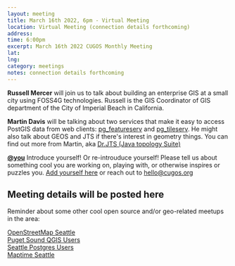 ```yaml
---
layout: meeting
title: March 16th 2022, 6pm - Virtual Meeting
location: Virtual Meeting (connection details forthcoming)
address:
time: 6:00pm
excerpt: March 16th 2022 CUGOS Monthly Meeting
lat:
lng:
category: meetings
notes: connection details forthcoming
---
```


**Russell Mercer** will join us to talk about building an enterprise GIS at a small city using FOSS4G technologies. Russell is the GIS Coordinator of GIS department of the City of Imperial Beach in California.

**Martin Davis** will be talking about two services that make it easy to access PostGIS data from web clients: [pg_featureserv](https://github.com/CrunchyData/pg_featureserv) and [pg_tileserv](https://github.com/CrunchyData/pg_tileserv).  He might also talk about GEOS and JTS if there's interest in geometry things. 
You can find out more from Martin, aka [Dr.JTS (Java topology Suite)](http://lin-ear-th-inking.blogspot.com/)

**[@you](http://cugos.org/people/)** Introduce yourself! Or re-introuduce yourself! Please tell us about something cool you are working on, playing with, or otherwise inspires or puzzles you. [Add yourself here](https://github.com/cugos/cugos.github.com/blob/master/meetings/_posts/2022-02-16-cugos_monthly.md) or reach out to hello@cugos.org

## Meeting details will be posted here



Reminder about some other cool open source and/or geo-related meetups in the area:

[OpenStreetMap Seattle](https://www.meetup.com/OpenStreetMap-Seattle/)  
[Puget Sound QGIS Users](https://www.meetup.com/Puget-Sound-QGIS-Users-Group/)  
[Seattle Postgres Users](https://www.meetup.com/Seattle-Postgres/)  
[Maptime Seattle](https://www.meetup.com/MaptimeSEA/)
